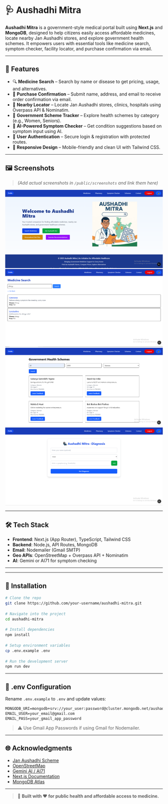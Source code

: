 # 🩺 Aushadhi Mitra

**Aushadhi Mitra** is a government-style medical portal built using **Next.js** and **MongoDB**, designed to help citizens easily access affordable medicines, locate nearby Jan Aushadhi stores, and explore government health schemes. It empowers users with essential tools like medicine search, symptom checker, facility locator, and purchase confirmation via email.


---

## 📌 Features

- 🔍 **Medicine Search** – Search by name or disease to get pricing, usage, and alternatives.
- 🛒 **Purchase Confirmation** – Submit name, address, and email to receive order confirmation via email.
- 📍 **Nearby Locator** – Locate Jan Aushadhi stores, clinics, hospitals using Overpass API & Nominatim.
- 📑 **Government Scheme Tracker** – Explore health schemes by category (e.g., Women, Seniors).
- 🧠 **AI-Powered Symptom Checker** – Get condition suggestions based on symptom input using AI.
- 🔐 **User Authentication** – Secure login & registration with protected routes.
- 📱 **Responsive Design** – Mobile-friendly and clean UI with Tailwind CSS.

---

## 🖼️ Screenshots

> _(Add actual screenshots in `/public/screenshots` and link them here)_

![Homepage](./public/screenshots/homepage.png)
![Medicine Search](./public/screenshots/Medicine-search.png)
![Purchase Form](./public/screenshots/Schemes.png)
![Symptom Checker](./public/screenshots/symptom-checker.png)

---

## 🛠️ Tech Stack

- **Frontend**: Next.js (App Router), TypeScript, Tailwind CSS
- **Backend**: Node.js, API Routes, MongoDB
- **Email**: Nodemailer (Gmail SMTP)
- **Geo APIs**: OpenStreetMap + Overpass API + Nominatim
- **AI**: Gemini or AI71 for symptom checking

---


---

## 🧪 Installation

```bash
# Clone the repo
git clone https://github.com/your-username/aushadhi-mitra.git

# Navigate into the project
cd aushadhi-mitra

# Install dependencies
npm install

# Setup environment variables
cp .env.example .env

# Run the development server
npm run dev
```

---

## 🔐 .env Configuration

Rename `.env.example` to `.env` and update values:

```env
MONGODB_URI=mongodb+srv://your_user:password@cluster.mongodb.net/aushadhi
EMAIL_USER=your_email@gmail.com
EMAIL_PASS=your_gmail_app_password

```
> ⚠️ Use Gmail App Passwords if using Gmail for Nodemailer.


---

## 🌐 Acknowledgments

- [Jan Aushadhi Scheme](https://janaushadhi.gov.in/)
- [OpenStreetMap](https://www.openstreetmap.org/)
- [Gemini AI / AI71](https://ai.google.dev/)
- [Next.js Documentation](https://nextjs.org/)
- [MongoDB Atlas](https://www.mongodb.com/atlas)

---

> 🔗 **Built with ❤️ for public health and affordable access to medicine.**
